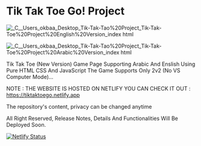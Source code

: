 # Tik Tak Toe Go! Project

![_C__Users_okbaa_Desktop_Tik-Tak-Tao%20Project_Tik-Tak-Toe%20Project%20English%20Version_index html](https://user-images.githubusercontent.com/96151694/162033214-9528e4f6-559a-4cbb-916a-f66ff31dac4a.png)

![_C__Users_okbaa_Desktop_Tik-Tak-Tao%20Project_Tik-Tak-Toe%20Project%20Arabic%20Version_index html](https://user-images.githubusercontent.com/96151694/162033240-c6951676-6467-4a61-af7f-277996ccc09a.png)

Tik Tak Toe (New Version) Game Page Supporting Arabic And Enslish Using Pure HTML CSS And JavaScript The Game Supports Only 2v2 (No VS Computer Mode)...

NOTE : THE WEBSITE IS HOSTED ON NETLIFY YOU CAN CHECK IT OUT : https://tiktaktoego.netlify.app

The repository's content, privacy can be changed anytime

All Right Reserved, Release Notes, Details And Functionalities Will Be Deployed Soon.

[![Netlify Status](https://api.netlify.com/api/v1/badges/3e0f4c47-e584-46cb-91a2-e11e071a90c8/deploy-status)](https://app.netlify.com/sites/tiktaktoego/deploys)
